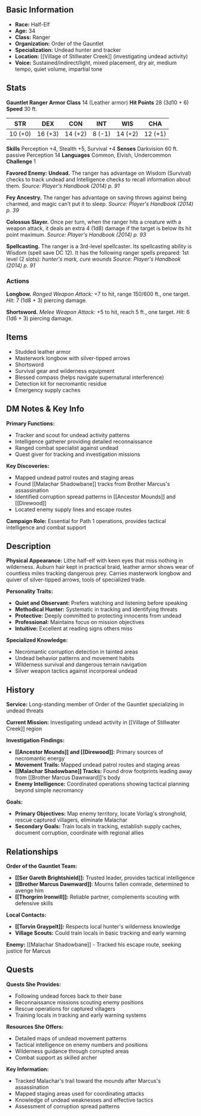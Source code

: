 
## Basic Information
- **Race:** Half-Elf
- **Age:** 34
- **Class:** Ranger
- **Organization:** Order of the Gauntlet
- **Specialization:** Undead hunter and tracker
- **Location:** [[Village of Stillwater Creek]] (investigating undead activity)
- **Voice:** Sustained/indirect/light, mixed placement, dry air, medium tempo, quiet volume, impartial tone


## Stats
**Gauntlet Ranger**
**Armor Class** 14 (Leather armor) **Hit Points** 28 (3d10 + 6) **Speed** 30 ft.

|STR|DEX|CON|INT|WIS|CHA|
|---|---|---|---|---|---|
|10 (+0)|16 (+3)|14 (+2)|8 (-1)|14 (+2)|12 (+1)|

**Skills** Perception +4, Stealth +5, Survival +4
**Senses** Darkvision 60 ft.
passive Perception 14
**Languages** Common, Elvish, Undercommon
**Challenge** 1


**Favored Enemy: Undead.** The ranger has advantage on Wisdom (Survival) checks to track undead and Intelligence checks to recall information about them. _Source: Player's Handbook (2014) p. 91_

**Fey Ancestry.** The ranger has advantage on saving throws against being charmed, and magic can’t put it to sleep. _Source: Player's Handbook (2014) p. 39_

**Colossus Slayer.** Once per turn, when the ranger hits a creature with a weapon attack, it deals an extra 4 (1d8) damage if the target is below its hit point maximum. _Source: Player's Handbook (2014) p. 93_

**Spellcasting.** The ranger is a 3rd-level spellcaster. Its spellcasting ability is Wisdom (spell save DC 12). It has the following ranger spells prepared: 1st level (2 slots): _hunter's mark, cure wounds_ _Source: Player's Handbook (2014) p. 91_

### **Actions**

**Longbow.** _Ranged Weapon Attack:_ +7 to hit, range 150/600 ft., one target. _Hit:_ 7 (1d8 + 3) piercing damage.

**Shortsword.** _Melee Weapon Attack:_ +5 to hit, reach 5 ft., one target. _Hit:_ 6 (1d6 + 3) piercing damage.
## Items
- Studded leather armor
- Masterwork longbow with silver-tipped arrows
- Shortsword
- Survival gear and wilderness equipment
- Blessed compass (helps navigate supernatural interference)
- Detection kit for necromantic residue
- Emergency supply caches

## DM Notes & Key Info
**Primary Functions:**
- Tracker and scout for undead activity patterns
- Intelligence gatherer providing detailed reconnaissance
- Ranged combat specialist against undead
- Quest giver for tracking and investigation missions

**Key Discoveries:**
- Mapped undead patrol routes and staging areas
- Found [[Malachar Shadowbane]] tracks from Brother Marcus's assassination
- Identified corruption spread patterns in [[Ancestor Mounds]] and [[Direwood]]
- Located enemy supply lines and escape routes

**Campaign Role:** Essential for Path 1 operations, provides tactical intelligence and combat support

## Description
**Physical Appearance:**
Lithe half-elf with keen eyes that miss nothing in wilderness. Auburn hair kept in practical braid, leather armor shows wear of countless miles tracking dangerous prey. Carries masterwork longbow and quiver of silver-tipped arrows, tools of specialized trade.

**Personality Traits:**
- **Quiet and Observant:** Prefers watching and listening before speaking
- **Methodical Hunter:** Systematic in tracking and identifying threats
- **Protective:** Deeply committed to protecting innocents from undead
- **Professional:** Maintains focus on mission objectives
- **Intuitive:** Excellent at reading signs others miss

**Specialized Knowledge:**
- Necromantic corruption detection in tainted areas
- Undead behavior patterns and movement habits
- Wilderness survival and dangerous terrain navigation
- Silver weapon tactics against incorporeal undead

## History
**Service:** Long-standing member of Order of the Gauntlet specializing in undead threats

**Current Mission:** Investigating undead activity in [[Village of Stillwater Creek]] region

**Investigation Findings:**
- **[[Ancestor Mounds]] and [[Direwood]]:** Primary sources of necromantic energy
- **Movement Trails:** Mapped undead patrol routes and staging areas
- **[[Malachar Shadowbane]] Tracks:** Found drow footprints leading away from [[Brother Marcus Dawnward]]'s body
- **Enemy Intelligence:** Coordinated operations showing tactical planning beyond simple necromancy

**Goals:**
- **Primary Objectives:** Map enemy territory, locate Vorlag's stronghold, rescue captured villagers, eliminate Malachar
- **Secondary Goals:** Train locals in tracking, establish supply caches, document corruption, coordinate with regional allies

## Relationships
**Order of the Gauntlet Team:**
- **[[Ser Gareth Brightshield]]:** Trusted leader, provides tactical intelligence
- **[[Brother Marcus Dawnward]]:** Mourns fallen comrade, determined to avenge him
- **[[Thorgrim Ironwill]]:** Reliable partner, complements scouting with defensive skills

**Local Contacts:**
- **[[Torvin Graypelt]]:** Respects local hunter's wilderness knowledge
- **Village Scouts:** Could train locals in basic tracking and early warning

**Enemy:** [[Malachar Shadowbane]] - Tracked his escape route, seeking justice for Marcus

## Quests
**Quests She Provides:**
- Following undead forces back to their base
- Reconnaissance missions scouting enemy positions
- Rescue operations for captured villagers
- Training locals in tracking and early warning systems

**Resources She Offers:**
- Detailed maps of undead movement patterns
- Tactical intelligence on enemy numbers and positions
- Wilderness guidance through corrupted areas
- Combat support as skilled archer

**Key Information:**
- Tracked Malachar's trail toward the mounds after Marcus's assassination
- Mapped staging areas used for coordinating attacks
- Knowledge of undead weaknesses and effective tactics
- Assessment of corruption spread patterns